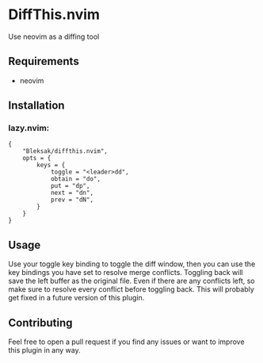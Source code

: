 # DiffThis.nvim

Use neovim as a diffing tool

## Requirements

- neovim

## Installation

### lazy.nvim:
```
{
    "Bleksak/diffthis.nvim",
    opts = {
        keys = {
            toggle = "<leader>dd",
            obtain = "do",
            put = "dp",
            next = "dn",
            prev = "dN",
        }
    }
}
```

## Usage

Use your toggle key binding to toggle the diff window, then you can use the key bindings you have set to resolve merge conflicts.
Toggling back will save the left buffer as the original file. Even if there are any conflicts left, so make sure to resolve every conflict before toggling back. This will probably get fixed in a future version of this plugin.

## Contributing

Feel free to open a pull request if you find any issues or want to improve this plugin in any way.
